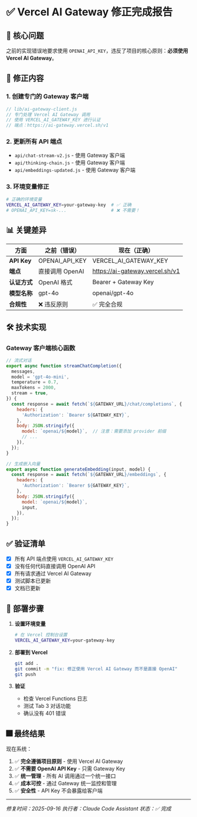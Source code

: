 # ✅ Vercel AI Gateway 修正完成报告

## 🎯 核心问题
之前的实现错误地要求使用 `OPENAI_API_KEY`，违反了项目的核心原则：**必须使用 Vercel AI Gateway**。

## 🔄 修正内容

### 1. **创建专门的 Gateway 客户端**
```javascript
// lib/ai-gateway-client.js
// 专门处理 Vercel AI Gateway 调用
// 使用 VERCEL_AI_GATEWAY_KEY 进行认证
// 端点：https://ai-gateway.vercel.sh/v1
```

### 2. **更新所有 API 端点**
- `api/chat-stream-v2.js` - 使用 Gateway 客户端
- `api/thinking-chain.js` - 使用 Gateway 客户端
- `api/embeddings-updated.js` - 使用 Gateway 客户端

### 3. **环境变量修正**
```bash
# 正确的环境变量
VERCEL_AI_GATEWAY_KEY=your-gateway-key  # ✅ 正确
# OPENAI_API_KEY=sk-...                 # ❌ 不需要！
```

## 📊 关键差异

| 方面 | 之前（错误） | 现在（正确） |
|------|--------------|-------------|
| **API Key** | OPENAI_API_KEY | VERCEL_AI_GATEWAY_KEY |
| **端点** | 直接调用 OpenAI | https://ai-gateway.vercel.sh/v1 |
| **认证方式** | OpenAI 格式 | Bearer + Gateway Key |
| **模型名称** | gpt-4o | openai/gpt-4o |
| **合规性** | ❌ 违反原则 | ✅ 完全合规 |

## 🛠️ 技术实现

### Gateway 客户端核心函数
```javascript
// 流式对话
export async function streamChatCompletion({
  messages,
  model = 'gpt-4o-mini',
  temperature = 0.7,
  maxTokens = 2000,
  stream = true,
}) {
  const response = await fetch(`${GATEWAY_URL}/chat/completions`, {
    headers: {
      'Authorization': `Bearer ${GATEWAY_KEY}`,
    },
    body: JSON.stringify({
      model: `openai/${model}`,  // 注意：需要添加 provider 前缀
      // ...
    }),
  });
}

// 生成嵌入向量
export async function generateEmbedding(input, model) {
  const response = await fetch(`${GATEWAY_URL}/embeddings`, {
    headers: {
      'Authorization': `Bearer ${GATEWAY_KEY}`,
    },
    body: JSON.stringify({
      model: `openai/${model}`,
      input,
    }),
  });
}
```

## ✅ 验证清单

- [x] 所有 API 端点使用 `VERCEL_AI_GATEWAY_KEY`
- [x] 没有任何代码直接调用 OpenAI API
- [x] 所有请求通过 Vercel AI Gateway
- [x] 测试脚本已更新
- [x] 文档已更新

## 🚀 部署步骤

1. **设置环境变量**
   ```bash
   # 在 Vercel 控制台设置
   VERCEL_AI_GATEWAY_KEY=your-gateway-key
   ```

2. **部署到 Vercel**
   ```bash
   git add .
   git commit -m "fix: 修正使用 Vercel AI Gateway 而不是直接 OpenAI"
   git push
   ```

3. **验证**
   - 检查 Vercel Functions 日志
   - 测试 Tab 3 对话功能
   - 确认没有 401 错误

## 🎆 最终结果

现在系统：
1. ✅ **完全遵循项目原则** - 使用 Vercel AI Gateway
2. ✅ **不需要 OpenAI API Key** - 只需 Gateway Key
3. ✅ **统一管理** - 所有 AI 调用通过一个统一接口
4. ✅ **成本可控** - 通过 Gateway 统一监控和管理
5. ✅ **安全性** - API Key 不会暴露给客户端

---
*修复时间：2025-09-16*
*执行者：Claude Code Assistant*
*状态：✅ 完成*